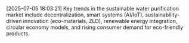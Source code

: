 [2025-07-05 18:03:21] Key trends in the sustainable water purification market include decentralization, smart systems (AI/IoT), sustainability-driven innovation (eco-materials, ZLD), renewable energy integration, circular economy models, and rising consumer demand for eco-friendly products.
